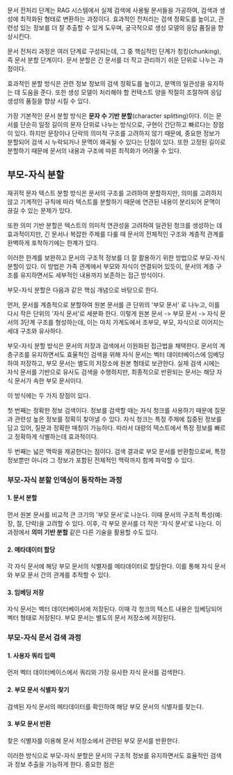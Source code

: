 문서 전처리 단계는 RAG 시스템에서 실제 검색에 사용될 문서들을 가공하여, 검색과 생성에 최적화된 형태로 변환하는 과정이다. 효과적인 전처리는 검색 정확도를 높이고, 관련성 있는 정보를 더 잘 추출할 수 있게 도우며, 궁극적으로 생성 모델의 응답 품질을 향상시킨다.

문서 전처리 과정은 여러 단계로 구성되는데, 그 중 핵심적인 단계가 청킹(chunking), 즉 문서 분할 단계이다. 문서 분할은 긴 문서를 더 작고 관리하기 쉬운 단위로 나누는 과정이다.

효과적인 분할 방식은 관련 정보 정보의 검색 정확도를 높이고, 문맥의 일관성을 유지하는 데 도움을 준다. 또한 생성 모델이 처리해야 할 컨텍스트 양을 적절히 조절하여 응답 생성의 품질을 향상 시킬 수 있다.

가장 기본적인 문서 분할 방식은 **문자 수 기반 분할**(character splitting)이다.
이는 문서를 단순히 일정 길이의 문자 단위로 나누는 방식으로, 구현이 간단하고 빠르다는 장점이 있다. 
하지만 문장이나 단락의 의미적 구조를 고려하지 않기 때문에, 중요한 정보가 분할되어 검색 시 누락되거나 문맥이 왜곡될 수 있다는 단점이 있다. 또한 고정된 길이로 분할하기 때문에 문서의 내용과 구조에 따른 최적화가 어려울 수 있다.

## 부모-자식 분할

재귀적 문자 텍스트 분할 방식은 문서의 구조를 고려하여 분할하지만, 의미를 고려하지 않고 기계적인 규칙에 따라 텍스트를 분할하기 때문에 연관된 내용이 분리되어 문맥이 끊길 수 있는 문제가 있다. 

또한 의미 기반 분할은 텍스트의 의미적 연관성을 고려하여 일관된 청크를 생성하는 데 효과적이지만, 긴 문서나 복잡한 주제를 다룰 때 문서의 전체적인 구조와 계층적 관계를 완벽하게 포착하기에는 한계가 있다.

이러한 한계를 보완하고 문서의 구조적 정보를 더 잘 활용하기 위한 방법으로 부모-자식 분할이 있다.
이 방법은 가족 관계에서 부모와 자식이 연결되어 있듯이, 문서의 계층 구조를 유지하면서도 세부적인 내용까지 보존하는 접근 방식이다.

부모-자식 분할은 다음과 같은 핵심 개념으로 바탕으로 한다.

먼저, 문서를 계층적으로 분할하여 원본 문서를 큰 단위의 '부모 문서' 로 나누고, 이를 다시 작은 단위의 '자식 문서'로 세분화 한다. 이렇게 원본 문서 -> 부모 문서 -> 자식 문서의 3단계 구조를 형성하는데, 이는 마치 가계도에서 조부모, 부모, 자식으로 이어지는 세대 구조와 유사하다.

부모-자식 분할 방식은 문서의 저장과 검색에서 이원화된 접근법을 채택한다. 문서의 계층구조를 유지하면서도 효율적인 검색을 위해 자식 문서는 벡터 데이터베이스에 임베딩하여 저장하고, 부모 문서는 별도의 저장소에 원본 형태로 보관한다. 실제 검색 시에는 자식 문서를 기반으로 유사도 검색을 수행하지만, 최종적으로 반환되는 문서는 해당 자식 문서가 속한 부모 문서이다.

이 방식에는 두 가지 장점이 있다. 

첫 번째는 정확한 정보 검색이다. 정보를 검색할 때는 자식 청크를 사용하기 때문에 질문과 관련성 높은 정보를 정확히 찾아낼 수 있다. 자식 청크는 특정 주제에 집중된 정보를 담고 있어, 질문과 정확한 매칭이 가능하다. 따라서 대량의 텍스트에서 특정 정보를 빠르고 정확하게 식별하는데 효과적이다.

두 번째는 넓은 맥락을 제공한다는 점이다. 검색 결과로 부모 문서를 반환함으로써, 특정 정보뿐만 아니라 그 정보가 포함된 전체적인 맥락까지 함께 파악할 수 있다.

### 부모-자식 분할 인덱싱이 동작하는 과정
#### 1.  문서 분할
먼서 원본 문서를 비교적 큰 크기의 '부모 문서'로 나눈다. 이때 문서의 구조적 특성(예: 장, 절, 단락)을 고려할 수 있다. 이후, 각 부모 문서를 더 작은 '자식 문서'로 나눈다. 이 과정에서 **의미 기반 분할** 같은 다른 기술을 활용할 수도 있다.

#### 2. 메타데이터 할당
각 자식 문서에 해당 부모 문서의 식별자를 메타데이터로 할당한다. 이를 통해 자식 문서와 부모 문서 간의 관계를 추적할 수 있다.

#### 3. 임베딩 저장
자식 문서는 벡터 데이터베이서에 저장된다. 이때 각 청크의 텍스트 내용은 임베딩되어 벡터 형태로 저장된다. 부모 문서는 별도의 문서 저장소에 저장된다.


### 부모-자식 문서 검색 과정

#### 1. 사용자 쿼리 입력
먼저 벡터 데이터베이스에서 쿼리와 가장 유사한 자식 문서를 검색한다.

#### 2. 부모 문서 식별자 찾기
검색된 자식 문서의 메타데이터를 확인하여 해당 부모 문서의 식별자를 찾는다.

#### 3. 부모 문서 반환
찾은 식별자를 이용해 문서 저장소에서 관련된 부모 문서를 반환한다.

이러한 방식으로 부모-자식 분할은 문서의 구조적 정보를 유지하면서도 효율적인 검색과 정보 추출을 가능하게 한다. 중요한 점은